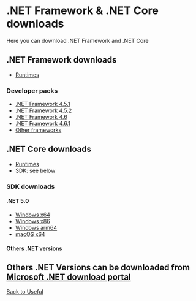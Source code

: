 # .NET Framework & .NET Core downloads
Here you can download .NET Framework and .NET Core

## .NET Framework downloads
- [Runtimes](https://vichingo455.github.io/ProgramDatabase/Useful/NETFramework.zip)

### Developer packs
- [.NET Framework 4.5.1](https://computeralmeglio.altervista.org/wp-content/uploads/Microsoft/dotnet/framework/net451/NDP451-KB2861696-x86-x64-DevPack.exe)
- [.NET Framework 4.5.2](https://computeralmeglio.altervista.org/wp-content/uploads/Microsoft/dotnet/framework/net452/NDP452-KB2901951-x86-x64-DevPack.exe)
- [.NET Framework 4.6](https://computeralmeglio.altervista.org/wp-content/uploads/Microsoft/dotnet/framework/net46/ndp46-targetingpack-kb3045566.exe)
- [.NET Framework 4.6.1](https://computeralmeglio.altervista.org/wp-content/uploads/Microsoft/dotnet/framework/net461/ndp461-devpack-kb3105179-enu.exe)
- [Other frameworks](https://dotnet.microsoft.com/en-us/download/dotnet-framework)

## .NET Core downloads
- [Runtimes](https://dotnet.microsoft.com/en-us/download/dotnet)
- SDK: see below

### SDK downloads

#### .NET 5.0
- [Windows x64](https://computeralmeglio.altervista.org/wp-content/uploads/Microsoft/dotnet/core/net50/dotnet-sdk-5.0.407-win-x64.exe)
- [Windows x86](https://computeralmeglio.altervista.org/wp-content/uploads/Microsoft/dotnet/core/net50/dotnet-sdk-5.0.407-win-x86.exe)
- [Windows arm64](https://computeralmeglio.altervista.org/wp-content/uploads/Microsoft/dotnet/core/net50/dotnet-sdk-5.0.406-win-arm64.exe)
- [macOS x64](https://computeralmeglio.altervista.org/wp-content/uploads/Microsoft/dotnet/core/net50/dotnet-sdk-5.0.407-osx-x64.pkg)

#### Others .NET versions
Others .NET Versions can be downloaded from [Microsoft .NET download portal](https://dotnet.microsoft.com/en-us/download/dotnet)
---
[Back to Useful](https://vichingo455.github.io/ProgramDatabase/Useful)
